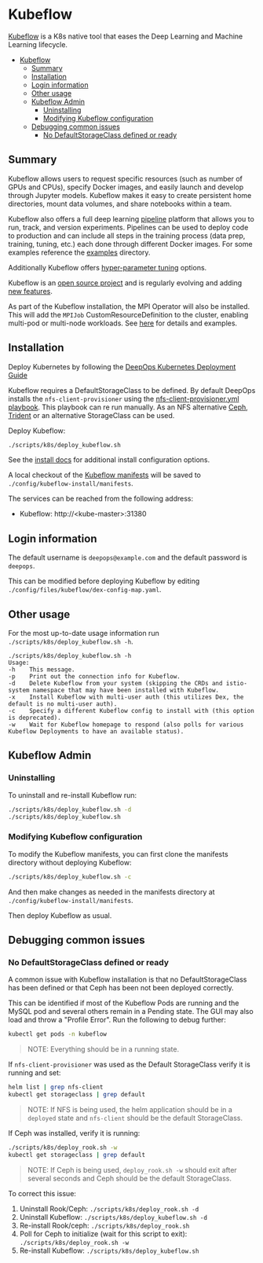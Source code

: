 # Kubeflow

[Kubeflow](https://www.kubeflow.org/docs/) is a K8s native tool that eases the Deep Learning and Machine Learning lifecycle.

- [Kubeflow](#kubeflow)
  - [Summary](#summary)
  - [Installation](#installation)
  - [Login information](#login-information)
  - [Other usage](#other-usage)
  - [Kubeflow Admin](#kubeflow-admin)
    - [Uninstalling](#uninstalling)
    - [Modifying Kubeflow configuration](#modifying-kubeflow-configuration)
  - [Debugging common issues](#debugging-common-issues)
    - [No DefaultStorageClass defined or ready](#no-defaultstorageclass-defined-or-ready)

## Summary

Kubeflow allows users to request specific resources (such as number of GPUs and CPUs), specify Docker images, and easily launch and develop through Jupyter models. Kubeflow makes it easy to create persistent home directories, mount data volumes, and share notebooks within a team.

Kubeflow also offers a full deep learning [pipeline](https://www.kubeflow.org/docs/pipelines/overview/pipelines-overview/) platform that allows you to run, track, and version experiments. Pipelines can be used to deploy code to production and can include all steps in the training process (data prep, training, tuning, etc.) each done through different Docker images. For some examples reference the [examples](../examples) directory.

Additionally Kubeflow offers [hyper-parameter tuning](https://github.com/kubeflow/katib) options.

Kubeflow is an [open source project](https://github.com/kubeflow/kubeflow) and is regularly evolving and adding [new features](https://github.com/kubeflow/kubeflow/blob/master/ROADMAP.md).

As part of the Kubeflow installation, the MPI Operator will also be installed. This will add the `MPIJob` CustomResourceDefinition to the cluster, enabling multi-pod or multi-node workloads. See [here](https://github.com/kubeflow/mpi-operator/tree/master/) for details and examples.

## Installation

Deploy Kubernetes by following the [DeepOps Kubernetes Deployment Guide](README.md)

Kubeflow requires a DefaultStorageClass to be defined. By default DeepOps installs the `nfs-client-provisioner` using the [nfs-client-provisioner.yml playbook](../../playbooks/k8s-cluster/nfs-client-provisioner.yml). This playbook can re run manually. As an NFS alternative [Ceph](../../scripts/k8s/deploy_rook.sh), [Trident](../../playbooks/k8s-cluster/netapp-trident.yml) or an alternative StorageClass can be used.

Deploy Kubeflow:

```bash
./scripts/k8s/deploy_kubeflow.sh
```

See the [install docs](https://www.kubeflow.org/docs/started/k8s/overview/) for additional install configuration options.

A local checkout of the [Kubeflow manifests](https://github.com/kubeflow/manifests) will be saved to `./config/kubeflow-install/manifests`.

The services can be reached from the following address:

- Kubeflow: http://\<kube-master\>:31380

## Login information

The default username is `deepops@example.com` and the default password is `deepops`.

This can be modified before deploying Kubeflow by editing `./config/files/kubeflow/dex-config-map.yaml`.

## Other usage

For the most up-to-date usage information run `./scripts/k8s/deploy_kubeflow.sh -h`.

```console
./scripts/k8s/deploy_kubeflow.sh -h
Usage:
-h    This message.
-p    Print out the connection info for Kubeflow.
-d    Delete Kubeflow from your system (skipping the CRDs and istio-system namespace that may have been installed with Kubeflow.
-x    Install Kubeflow with multi-user auth (this utilizes Dex, the default is no multi-user auth).
-c    Specify a different Kubeflow config to install with (this option is deprecated).
-w    Wait for Kubeflow homepage to respond (also polls for various Kubeflow Deployments to have an available status).
```

## Kubeflow Admin

### Uninstalling

To uninstall and re-install Kubeflow run:

```bash
./scripts/k8s/deploy_kubeflow.sh -d
./scripts/k8s/deploy_kubeflow.sh
```

### Modifying Kubeflow configuration

To modify the Kubeflow manifests, you can first clone the manifests directory without deploying Kubeflow:

```bash
./scripts/k8s/deploy_kubeflow.sh -c
```

And then make changes as needed in the manifests directory at `./config/kubeflow-install/manifests`.

Then deploy Kubeflow as usual.

## Debugging common issues

### No DefaultStorageClass defined or ready

A common issue with Kubeflow installation is that no DefaultStorageClass has been defined or that Ceph has been not been deployed correctly.

This can be identified if most of the Kubeflow Pods are running and the MySQL pod and several others remain in a Pending state. The GUI may also load and throw a "Profile Error". Run the following to debug further:

```bash
kubectl get pods -n kubeflow
```

> NOTE: Everything should be in a running state.

If `nfs-client-provisioner` was used as the Default StorageClass verify it is running and set:

```bash
helm list | grep nfs-client
kubectl get storageclass | grep default
```

> NOTE: If NFS is being used, the helm application should be in a `deployed` state and `nfs-client` should be the default StorageClass.

If Ceph was installed, verify it is running:

```bash
./scripts/k8s/deploy_rook.sh -w
kubectl get storageclass | grep default
```

> NOTE: If Ceph is being used, `deploy_rook.sh -w` should exit after several seconds and Ceph should be the default StorageClass.

To correct this issue:

1. Uninstall Rook/Ceph: `./scripts/k8s/deploy_rook.sh -d`
2. Uninstall Kubeflow: `./scripts/k8s/deploy_kubeflow.sh -d`
3. Re-install Rook/ceph: `./scripts/k8s/deploy_rook.sh`
4. Poll for Ceph to initialize (wait for this script to exit): `./scripts/k8s/deploy_rook.sh -w`
5. Re-install Kubeflow: `./scripts/k8s/deploy_kubeflow.sh`
